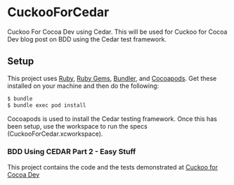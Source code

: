CuckooForCedar
==============

Cuckoo For Cocoa Dev using Cedar.  This will be used for Cuckoo for Cocoa Dev blog post on BDD using the Cedar test framework. 

## Setup

This project uses [Ruby](https://github.com/sstephenson/rbenv), [Ruby Gems](http://rubygems.org), [Bundler](http://bundler.io), and [Cocoapods](http://cocoapods.org).  Get these installed on your machine and then do the following:

```bash
$ bundle
$ bundle exec pod install
```

Cocoapods is used to install the Cedar testing framework.  Once this has been setup, use the workspace to run the specs (CuckooForCedar.xcworkspace).

### BDD Using CEDAR Part 2 - Easy Stuff

This project contains the code and the tests demonstrated at [Cuckoo for Cocoa Dev](http://www.cuckooforcocoadev.com)
